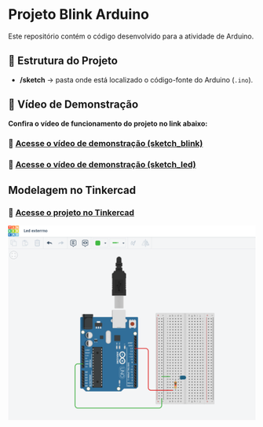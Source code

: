 # Projeto Blink Arduino

Este repositório contém o código desenvolvido para a atividade de Arduino.

## 📂 Estrutura do Projeto

- **/sketch** → pasta onde está localizado o código-fonte do Arduino (`.ino`).

## 🎥 Vídeo de Demonstração

**Confira o vídeo de funcionamento do projeto no link abaixo:**

### 🔗 [Acesse o vídeo de demonstração (sketch_blink)](https://drive.google.com/file/d/1xztiShghJBF9ERknVL6_bu76WU7GSyaT/view?usp=drive_link)

### 🔗 [Acesse o vídeo de demonstração (sketch_led)](https://drive.google.com/file/d/1BvXS1HksF8Tl2_egUsxSp3PCjonstn_X/view?usp=drive_link)

## Modelagem no Tinkercad

### 🔗 [Acesse o projeto no Tinkercad](https://drive.google.com/file/d/1BvXS1HksF8Tl2_egUsxSp3PCjonstn_X/view?usp=drive_link)

<img src="led_externo.png">